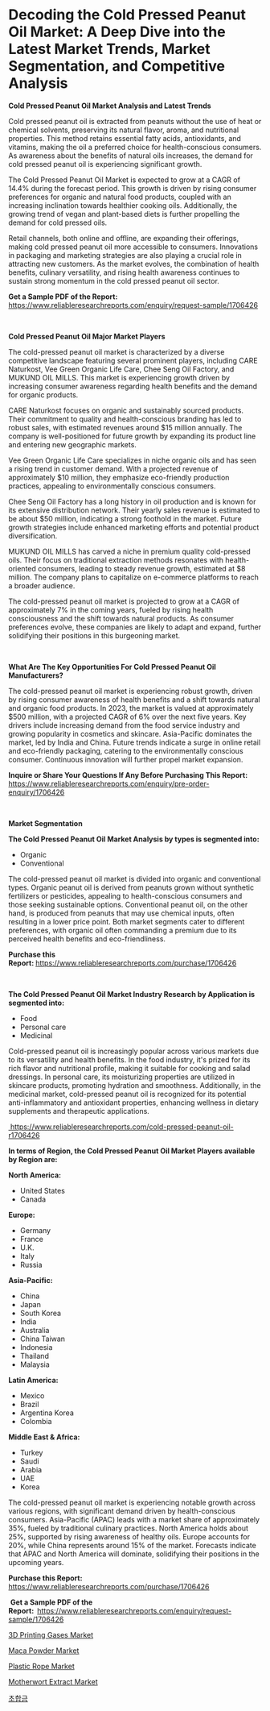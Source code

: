<p><h1>Decoding the Cold Pressed Peanut Oil Market: A Deep Dive into the Latest Market Trends, Market Segmentation, and Competitive Analysis</h1></p><p><strong>Cold Pressed Peanut Oil Market Analysis and Latest Trends</strong></p>
<p><p>Cold pressed peanut oil is extracted from peanuts without the use of heat or chemical solvents, preserving its natural flavor, aroma, and nutritional properties. This method retains essential fatty acids, antioxidants, and vitamins, making the oil a preferred choice for health-conscious consumers. As awareness about the benefits of natural oils increases, the demand for cold pressed peanut oil is experiencing significant growth.</p><p>The Cold Pressed Peanut Oil Market is expected to grow at a CAGR of 14.4% during the forecast period. This growth is driven by rising consumer preferences for organic and natural food products, coupled with an increasing inclination towards healthier cooking oils. Additionally, the growing trend of vegan and plant-based diets is further propelling the demand for cold pressed oils. </p><p>Retail channels, both online and offline, are expanding their offerings, making cold pressed peanut oil more accessible to consumers. Innovations in packaging and marketing strategies are also playing a crucial role in attracting new customers. As the market evolves, the combination of health benefits, culinary versatility, and rising health awareness continues to sustain strong momentum in the cold pressed peanut oil sector.</p></p>
<p><strong>Get a Sample PDF of the Report:&nbsp;</strong> <a href="https://www.reliableresearchreports.com/enquiry/request-sample/1706426?utm_campaign=38&utm_medium=2&utm_source=Github&utm_content=ia&utm_term=02042025&utm_id=cold-pressed-peanut-oil">https://www.reliableresearchreports.com/enquiry/request-sample/1706426</a></p>
<p>&nbsp;</p>
<p><strong>Cold Pressed Peanut Oil Major Market Players</strong></p>
<p><p>The cold-pressed peanut oil market is characterized by a diverse competitive landscape featuring several prominent players, including CARE Naturkost, Vee Green Organic Life Care, Chee Seng Oil Factory, and MUKUND OIL MILLS. This market is experiencing growth driven by increasing consumer awareness regarding health benefits and the demand for organic products.</p><p>CARE Naturkost focuses on organic and sustainably sourced products. Their commitment to quality and health-conscious branding has led to robust sales, with estimated revenues around $15 million annually. The company is well-positioned for future growth by expanding its product line and entering new geographic markets.</p><p>Vee Green Organic Life Care specializes in niche organic oils and has seen a rising trend in customer demand. With a projected revenue of approximately $10 million, they emphasize eco-friendly production practices, appealing to environmentally conscious consumers.</p><p>Chee Seng Oil Factory has a long history in oil production and is known for its extensive distribution network. Their yearly sales revenue is estimated to be about $50 million, indicating a strong foothold in the market. Future growth strategies include enhanced marketing efforts and potential product diversification.</p><p>MUKUND OIL MILLS has carved a niche in premium quality cold-pressed oils. Their focus on traditional extraction methods resonates with health-oriented consumers, leading to steady revenue growth, estimated at $8 million. The company plans to capitalize on e-commerce platforms to reach a broader audience.</p><p>The cold-pressed peanut oil market is projected to grow at a CAGR of approximately 7% in the coming years, fueled by rising health consciousness and the shift towards natural products. As consumer preferences evolve, these companies are likely to adapt and expand, further solidifying their positions in this burgeoning market.</p></p>
<p>&nbsp;</p>
<p><strong>What Are The Key Opportunities For Cold Pressed Peanut Oil Manufacturers?</strong></p>
<p><p>The cold-pressed peanut oil market is experiencing robust growth, driven by rising consumer awareness of health benefits and a shift towards natural and organic food products. In 2023, the market is valued at approximately $500 million, with a projected CAGR of 6% over the next five years. Key drivers include increasing demand from the food service industry and growing popularity in cosmetics and skincare. Asia-Pacific dominates the market, led by India and China. Future trends indicate a surge in online retail and eco-friendly packaging, catering to the environmentally conscious consumer. Continuous innovation will further propel market expansion.</p></p>
<p><strong>Inquire or Share Your Questions If Any Before Purchasing This Report:</strong> <a href="https://www.reliableresearchreports.com/enquiry/pre-order-enquiry/1706426?utm_campaign=38&utm_medium=2&utm_source=Github&utm_content=ia&utm_term=02042025&utm_id=cold-pressed-peanut-oil">https://www.reliableresearchreports.com/enquiry/pre-order-enquiry/1706426</a></p>
<p>&nbsp;</p>
<p><strong>Market Segmentation</strong></p>
<p><strong>The Cold Pressed Peanut Oil Market Analysis by types is segmented into:</strong></p>
<p><ul><li>Organic</li><li>Conventional</li></ul></p>
<p><p>The cold-pressed peanut oil market is divided into organic and conventional types. Organic peanut oil is derived from peanuts grown without synthetic fertilizers or pesticides, appealing to health-conscious consumers and those seeking sustainable options. Conventional peanut oil, on the other hand, is produced from peanuts that may use chemical inputs, often resulting in a lower price point. Both market segments cater to different preferences, with organic oil often commanding a premium due to its perceived health benefits and eco-friendliness.</p></p>
<p><strong>Purchase this Report:&nbsp;</strong><a href="https://www.reliableresearchreports.com/purchase/1706426?utm_campaign=38&utm_medium=2&utm_source=Github&utm_content=ia&utm_term=02042025&utm_id=cold-pressed-peanut-oil">https://www.reliableresearchreports.com/purchase/1706426</a></p>
<p>&nbsp;</p>
<p><strong>The Cold Pressed Peanut Oil Market Industry Research by Application is segmented into:</strong></p>
<p><ul><li>Food</li><li>Personal care</li><li>Medicinal</li></ul></p>
<p><p>Cold-pressed peanut oil is increasingly popular across various markets due to its versatility and health benefits. In the food industry, it's prized for its rich flavor and nutritional profile, making it suitable for cooking and salad dressings. In personal care, its moisturizing properties are utilized in skincare products, promoting hydration and smoothness. Additionally, in the medicinal market, cold-pressed peanut oil is recognized for its potential anti-inflammatory and antioxidant properties, enhancing wellness in dietary supplements and therapeutic applications.</p></p>
<p><a href="https://www.reliableresearchreports.com/cold-pressed-peanut-oil-r1706426?utm_campaign=38&utm_medium=2&utm_source=Github&utm_content=ia&utm_term=02042025&utm_id=cold-pressed-peanut-oil">&nbsp;https://www.reliableresearchreports.com/cold-pressed-peanut-oil-r1706426</a></p>
<p><strong>In terms of Region, the Cold Pressed Peanut Oil Market Players available by Region are:</strong></p>
<p>
    <p> <strong> North America: </strong>
        <ul>
            <li>United States</li>
            <li>Canada</li>
        </ul>
        </p> 
    <p> <strong> Europe: </strong>
        <ul>
            <li>Germany</li>
            <li>France</li>
            <li>U.K.</li>
            <li>Italy</li>
            <li>Russia</li>
        </ul>
        </p> 
    <p> <strong> Asia-Pacific: </strong>
        <ul>
            <li>China</li>
            <li>Japan</li>
            <li>South Korea</li>
            <li>India</li>
            <li>Australia</li>
            <li>China Taiwan</li>
            <li>Indonesia</li>
            <li>Thailand</li>
            <li>Malaysia</li>
        </ul>
        </p> 
    <p> <strong> Latin America: </strong>
        <ul>
            <li>Mexico</li>
            <li>Brazil</li>
            <li>Argentina Korea</li>
            <li>Colombia</li>
        </ul>
        </p> 
    <p> <strong> Middle East & Africa: </strong>
        <ul>
            <li>Turkey</li>
            <li>Saudi</li>
            <li>Arabia</li>
            <li>UAE</li>
            <li>Korea</li>
        </ul>
    </p>
    </p>
<p><p>The cold-pressed peanut oil market is experiencing notable growth across various regions, with significant demand driven by health-conscious consumers. Asia-Pacific (APAC) leads with a market share of approximately 35%, fueled by traditional culinary practices. North America holds about 25%, supported by rising awareness of healthy oils. Europe accounts for 20%, while China represents around 15% of the market. Forecasts indicate that APAC and North America will dominate, solidifying their positions in the upcoming years.</p></p>
<p><strong>Purchase this Report: </strong><a href="https://www.reliableresearchreports.com/purchase/1706426?utm_campaign=38&utm_medium=2&utm_source=Github&utm_content=ia&utm_term=02042025&utm_id=cold-pressed-peanut-oil">https://www.reliableresearchreports.com/purchase/1706426</a></p>
<p>&nbsp;<strong>Get a Sample PDF of the Report:&nbsp;&nbsp;</strong><a href="https://www.reliableresearchreports.com/enquiry/request-sample/1706426?utm_campaign=38&utm_medium=2&utm_source=Github&utm_content=ia&utm_term=02042025&utm_id=cold-pressed-peanut-oil">https://www.reliableresearchreports.com/enquiry/request-sample/1706426</a></p>
<p><strong></strong></p>
<p><p><a href="https://github.com/moratronak3q/Market-Research-Report-List-1/blob/main/3d-printing-gases-market.md?utm_campaign=38&utm_medium=2&utm_source=Github&utm_content=ia&utm_term=02042025&utm_id=cold-pressed-peanut-oil">3D Printing Gases Market</a></p><p><a href="https://github.com/latzerelfigo48/Market-Research-Report-List-1/blob/main/maca-powder-market.md?utm_campaign=38&utm_medium=2&utm_source=Github&utm_content=ia&utm_term=02042025&utm_id=cold-pressed-peanut-oil">Maca Powder Market</a></p><p><a href="https://github.com/ghaligopezf5/Market-Research-Report-List-1/blob/main/plastic-rope-market.md?utm_campaign=38&utm_medium=2&utm_source=Github&utm_content=ia&utm_term=02042025&utm_id=cold-pressed-peanut-oil">Plastic Rope Market</a></p><p><a href="https://github.com/drielvinki/Market-Research-Report-List-1/blob/main/motherwort-extract-market.md?utm_campaign=38&utm_medium=2&utm_source=Github&utm_content=ia&utm_term=02042025&utm_id=cold-pressed-peanut-oil">Motherwort Extract Market</a></p><p><a href="https://github.com/laholand/Market-Research-Report-List-7/blob/main/798241451483.md?utm_campaign=38&utm_medium=2&utm_source=Github&utm_content=ia&utm_term=02042025&utm_id=cold-pressed-peanut-oil">초합금</a></p></p>